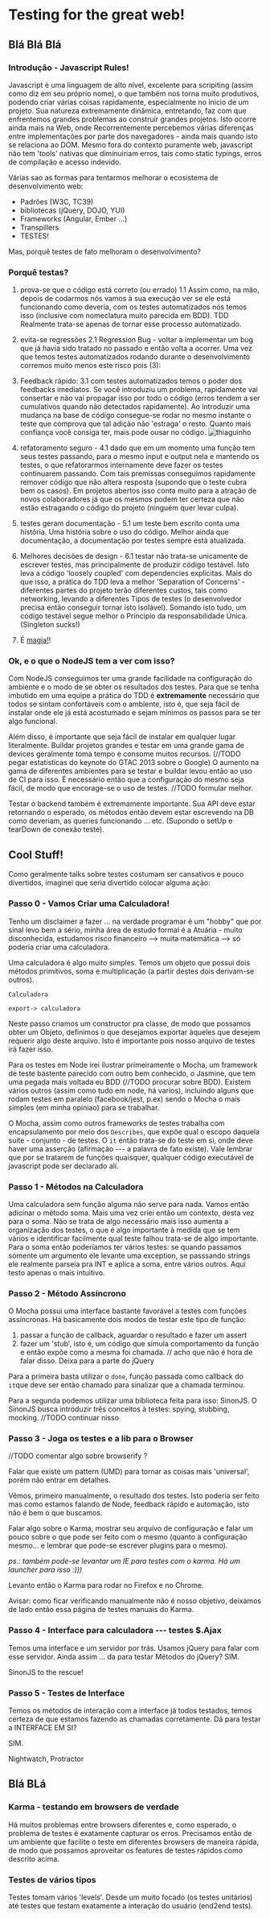 # Testing for the great web!

## Blá Blá Blá

### Introdução - Javascript Rules!

Javascript é uma linguagem de alto nível, excelente para scripiting (assim como diz em seu próprio nome), o que também nos torna muito produtivos, podendo criar várias coisas rapidamente, especialmente no ínicio de um projeto. Sua natureza extremamente dinâmica, entretando, faz com que enfrentemos grandes problemas ao construir grandes projetos. Isto ocorre ainda mais na Web, onde Recorrentemente percebemos várias diferenças entre implementações por parte dos navegadores - ainda mais quando isto se relaciona ao DOM. Mesmo fora do contexto puramente web, javascript não tem 'tools' nativas que diminuiriam erros, tais como static typings, erros de compilação e acesso indevido.

Várias sao as formas para tentarmos melhorar o ecosistema de desenvolvimento web:
-	Padrões (W3C, TC39)
-	bibliotecas (jQuery, DOJO, YUI)
-	Frameworks (Angular, Ember ...)
-	Transpillers
- TESTES!

Mas, porquê testes de fato melhoram o desenvolvimento?

### Porquê testas?

1. prova-se que o código está correto (ou errado)
	1.1 Assim como, na mão, depois de codarmos nós vamos à sua execução ver se ele está funcionando como deveria, com os testes automatizados nós temos isso (inclusive com nomeclatura muito parecida em BDD). TDD Realmente trata-se apenas de tornar esse processo automatizado.

2. evita-se regressões
	2.1 Regression Bug - voltar a implementar um bug que já havia sido tratado no passado e então volta a ocorrer. Uma vez que temos testes automatizados rodando durante o desenvolvimento corremos muito menos este risco pois (3):

3. Feedback rápido:
	3.1 com testes automatizados temos o poder dos feedbacks imediatos. Se você introduziu um problema, rapidamente vai consertar e não vai propagar isso por todo o código (erros tendem a ser cumulativos quando não detectados rapidamente). Ao introduzir uma mudança na base de código consegue-se rodar no mesmo instante o teste que comprova que tal adição não 'estraga' o resto. Quanto mais confiança você consiga ter, mais pode ousar no código. ![thiaguinho](http://imagem-thiaguinho.com)

4. refatoramento seguro -
	4.1 dado que em um momento uma função tem seus testes passando, para o mesmo input e output nela e mantendo os testes, o que refatorarmos internamente deve fazer os testes continuarem passando. Com tais premissas conseguimos rapidamente remover código que não altera resposta (supondo que o teste cubra bem os casos). Em projetos abertos isso conta muito para a atração de novos colaboradores já que os mesmos podem ter certeza que não estão estragando o código do projeto (ninguém quer levar culpa).

5. testes geram documentação -
	5.1 um teste bem escrito conta uma história. Uma história sobre o uso do código. Melhor ainda que documentação, a documentação por testes sempre está atualizada.

6. Melhores decisões de design -
	6.1 testar não trata-se unicamente de escrever testes, mas principalmente de produzir código testável. Isto leva a código 'loosely coupled' com dependencies explícitas. Mais do que isso, a prática do TDD leva a melhor 'Separation of Concerns' - diferentes partes do projeto terão diferentes custos, tais como networking, levando a diferentes Tipos de testes (o desenvolvedor precisa então conseguir tornar isto isolável). Somando isto tudo, um código testável segue melhor o Príncipio da responsabilidade Única. (Singleton sucks!)

7. É [magia!](https://www.youtube.com/watch?v=uHoB0KzQGRg#t=2086)!


### Ok, e o que o NodeJS tem a ver com isso?

Com NodeJS conseguimos ter uma grande facilidade na configuração do ambiente e o modo de se obter os resultados dos testes. Para que se tenha imbutido em uma equipe a prática do TDD é **extremamente** necessário que todos se sintam confortáveis com o ambiente, isto é, que seja fácil de instalar onde ele já está acostumado e sejam mínimos os passos para se ter algo funcional.

Além disso, é importante que seja fácil de instalar em qualquer lugar literalmente. Buildar projetos grandes e testar em uma grande gama de devices geralmente toma tempo e consome muitos recursos. (//TODO pegar estatísticas do keynote do GTAC 2013 sobre o Google) O aumento na gama de diferentes ambientes para se testar e buildar levou então ao uso de CI para isso. É necessário então que a configuração do mesmo seja fácil, de modo que encorage-se o uso de testes. //TODO formular melhor.

Testar o backend também é extremamente importante. Sua API deve estar retornando o esperado, os métodos então devem estar escrevendo na DB como deveriam, as queries funcionando ... etc. (Supondo o setUp e tearDown de conexão teste).


## Cool Stuff!

Como geralmente talks sobre testes costumam ser cansativos e pouco divertidos, imaginei que seria divertido colocar alguma ação:

### Passo 0 - Vamos Criar uma Calculadora!

Tenho um disclaimer a fazer ... na verdade programar é um "hobby" que por sinal levo bem a sério, minha área de estudo formal é a Atuária - muito disconhecida, estudamos risco financeiro --> muita matemática --> só poderia criar uma calculadora.

Uma calculadora é algo muito simples. Temos um objeto que possui dois métodos primitivos, soma e multiplicação (a partir destes dois derivam-se outros).


```
Calculadora

export-> calculadora
```

Neste passo criamos um constructor pra classe, de modo que possamos obter um Objeto, definimos o que desejamos exportar àqueles que desejem requerir algo deste arquivo. Isto é importante pois nosso arquivo de testes irá fazer isso.

Para os testes em Node irei ilustrar primeiramente o Mocha, um framework de teste bastente parecido com outro bem conhecido, o Jasmine, que tem uma pegada mais voltada eu BDD (//TODO procurar sobre BDD). Existem vários outros (assim como tudo em node, há varios), incluindo alguns que rodam testes em paralelo (facebook/jest, p.ex) sendo o Mocha o mais simples (em minha opiniao) para se trabalhar.

O Mocha, assim como outros frameworks de testes trabalha com encapsulamento por meio dos `Describes`, que expõe qual o escopo daquela suite - conjunto - de testes. O `it` então trata-se do teste em si, onde deve haver uma asserção (afirmação --- a palavra de fato existe). Vale lembrar que por se tratarem de funções quaisquer, qualquer código executável de javascript pode ser declarado alí.


### Passo 1 - Métodos na Calculadora

Uma calculadora sem função alguma não serve para nada. Vamos então adicinar o método soma. Mais uma vez criei então um contexto, desta vez para o soma. Não se trata de algo necessário mais isso aumenta a organização dos testes, o que é algo importante à medida que se tem vários e identificar facilmente qual teste falhou trata-se de algo importante. Para o soma então poderíamos ter vários testes: se quando passamos somente um argumento ele levante uma exception, se passsando strings ele realmente parseia pra INT e aplica a soma, entre vários outros. Aqui testo apenas o mais intuitivo.


### Passo 2 - Método Assíncrono

O Mocha possui uma interface bastante favorável a testes com funções assíncronas. Há basicamente dois modos de testar este tipo de função:

1. passar a função de callback, aguardar o resultado e fazer um assert
2. fazer um 'stub', isto é, um código que simula comportamento da função e então expõe como a mesma foi chamada. // acho que não é hora de falar disso. Deixa para a parte do jQuery

Para a primeira basta utilizar o `done`, função passada como callback do `it`que deve ser então chamado para sinalizar que a chamada terminou.


Para a segunda podemos utilizar uma biblioteca feita para isso: SinonJS. O SinonJS busca introduzir três conceitos à testes: spying, stubbing, mocking.
//TODO continuar nisso


### Passo 3 - Joga os testes e a lib para o Browser

//TODO comentar algo sobre browserify ?

Falar que existe um pattern (UMD) para tornar as coisas mais 'universal', porém não entrar em detalhes.

Vêmos, primeiro manualmente, o resultado dos testes. Isto poderia ser feito mas como estamos falando de Node, feedback rápido e automação, isto não é bem o que buscamos.

Falar algo sobre o Karma, mostrar seu arquivo de configuração e falar um pouco sobre o que pode ser feito com o mesmo (quanto à configuração mesmo... e lembrar que pode-se escrever plugins para o mesmo).

*ps.: também pode-se levantar um IE para testes com o karma. Há um launcher para isso :)))*

Levanto então o Karma para rodar no Firefox e no Chrome.

Avisar: como ficar verificando manualmente não é nosso objetivo, deixamos de lado então essa página de testes manuais do Karma.


### Passo 4 - Interface para calculadora  --- testes $.Ajax

Temos uma interface e um servidor por trás. Usamos jQuery para falar com esse servidor. Ainda assim ... da para testar Métodos do jQuery? SIM.

SinonJS to the rescue!


### Passo 5 - Testes de Interface

Temos os métodos de interação com a interface já todos testados, temos certeza de que estamos fazendo as chamadas corretamente. Dá para testar a INTERFACE EM SI?

SIM.

Nightwatch, Protractor


## Blá BLá

### Karma - testando em browsers de verdade

Há muitos problemas entre browsers diferentes e, como esperado, o problema de testes é exatamente capturar os erros. Precisamos então de um ambiente que facilite o teste em diferentes browsers de maneira rápida, de modo que possamos aproveitar os features de testes rápidos como descrito acima.


### Testes de vários tipos

Testes tomam vários 'levels'. Desde um muito focado (os testes unitários) até testes que testam exatamente a interação do usuário (end2end tests).
